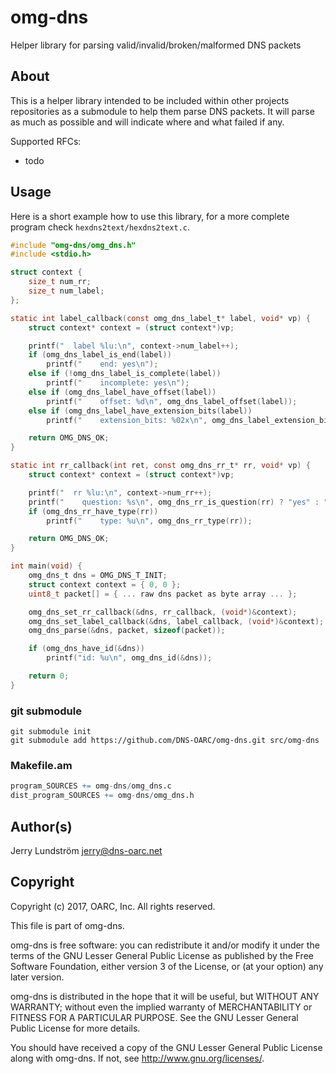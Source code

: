 # omg-dns

Helper library for parsing valid/invalid/broken/malformed DNS packets

## About

This is a helper library intended to be included within other projects
repositories as a submodule to help them parse DNS packets.  It will parse
as much as possible and will indicate where and what failed if any.

Supported RFCs:
- todo

## Usage

Here is a short example how to use this library, for a more complete program
check `hexdns2text/hexdns2text.c`.

```c
#include "omg-dns/omg_dns.h"
#include <stdio.h>

struct context {
    size_t num_rr;
    size_t num_label;
};

static int label_callback(const omg_dns_label_t* label, void* vp) {
    struct context* context = (struct context*)vp;

    printf("  label %lu:\n", context->num_label++);
    if (omg_dns_label_is_end(label))
        printf("    end: yes\n");
    else if (!omg_dns_label_is_complete(label))
        printf("    incomplete: yes\n");
    else if (omg_dns_label_have_offset(label))
        printf("    offset: %d\n", omg_dns_label_offset(label));
    else if (omg_dns_label_have_extension_bits(label))
        printf("    extension_bits: %02x\n", omg_dns_label_extension_bits(label));

    return OMG_DNS_OK;
}

static int rr_callback(int ret, const omg_dns_rr_t* rr, void* vp) {
    struct context* context = (struct context*)vp;

    printf("  rr %lu:\n", context->num_rr++);
    printf("    question: %s\n", omg_dns_rr_is_question(rr) ? "yes" : "no");
    if (omg_dns_rr_have_type(rr))
        printf("    type: %u\n", omg_dns_rr_type(rr));

    return OMG_DNS_OK;
}

int main(void) {
    omg_dns_t dns = OMG_DNS_T_INIT;
    struct context context = { 0, 0 };
    uint8_t packet[] = { ... raw dns packet as byte array ... };

    omg_dns_set_rr_callback(&dns, rr_callback, (void*)&context);
    omg_dns_set_label_callback(&dns, label_callback, (void*)&context);
    omg_dns_parse(&dns, packet, sizeof(packet));

    if (omg_dns_have_id(&dns))
        printf("id: %u\n", omg_dns_id(&dns));

    return 0;
}
```

### git submodule

```shell
git submodule init
git submodule add https://github.com/DNS-OARC/omg-dns.git src/omg-dns
```

### Makefile.am

```m4
program_SOURCES += omg-dns/omg_dns.c
dist_program_SOURCES += omg-dns/omg_dns.h
```

## Author(s)

Jerry Lundström <jerry@dns-oarc.net>

## Copyright

Copyright (c) 2017, OARC, Inc.
All rights reserved.

This file is part of omg-dns.

omg-dns is free software: you can redistribute it and/or modify
it under the terms of the GNU Lesser General Public License as published by
the Free Software Foundation, either version 3 of the License, or
(at your option) any later version.

omg-dns is distributed in the hope that it will be useful,
but WITHOUT ANY WARRANTY; without even the implied warranty of
MERCHANTABILITY or FITNESS FOR A PARTICULAR PURPOSE.  See the
GNU Lesser General Public License for more details.

You should have received a copy of the GNU Lesser General Public License
along with omg-dns.  If not, see <http://www.gnu.org/licenses/>.
